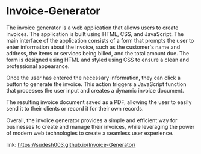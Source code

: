 # Invoice-Generator
The invoice generator is a web application that allows users to create invoices. The application is built using HTML, CSS, and JavaScript.
The main interface of the application consists of a form that prompts the user to enter information about the invoice, such as the customer's name and address, the items or services being billed, and the total amount due. The form is designed using HTML and styled using CSS to ensure a clean and professional appearance.

Once the user has entered the necessary information, they can click a button to generate the invoice. This action triggers a JavaScript function that processes the user input and creates a dynamic invoice document.

The resulting invoice document saved as a PDF, allowing the user to easily send it to their clients or record it for their own records.

Overall, the invoice generator provides a simple and efficient way for businesses to create and manage their invoices, while leveraging the power of modern web technologies to create a seamless user experience.

link: https://sudesh003.github.io/Invoice-Generator/
